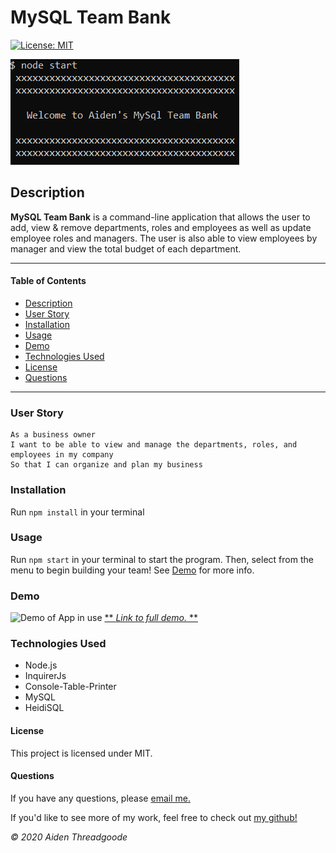 
# MySQL Team Bank 
[![License: MIT](https://img.shields.io/badge/License-MIT-green.svg)](https://choosealicense.com/licenses/mit/)

![Image of Terminal Start Screen](./images/start-screen.png)
    
## Description
**MySQL Team Bank** is a command-line application that allows the user to add, view & remove departments, roles and employees as well as update employee roles and managers. The user is also able to view employees by manager and view the total budget of each department.  

---

#### Table of Contents
- [Description](#description)
- [User Story](#user)
- [Installation](#installation)
- [Usage](#usage)
- [Demo](#demo)
- [Technologies Used](#technologies)
- [License](#license)
- [Questions](#questions)

---

### User Story

```
As a business owner
I want to be able to view and manage the departments, roles, and employees in my company
So that I can organize and plan my business
```

### Installation
Run ```npm install``` in your terminal


### Usage
Run ```npm start``` in your terminal to start the program. Then, select from the menu to begin building your team! See [Demo](#demo) for more info.


### Demo 
![Demo of App in use](./images/demo.gif)
[** *Link to full demo.* **](https://youtu.be/zi5_UMX_N_A)

### Technologies Used
- Node.js
- InquirerJs
- Console-Table-Printer
- MySQL
- HeidiSQL

#### License
This project is licensed under MIT. 

#### Questions
    
If you have any questions, please [email me.](mailto:aiden.threadgoode@gmail.com)

If you'd like to see more of my work, feel free to check out [my github!](https://github.com/a-thread)

*© 2020 Aiden Threadgoode*
    